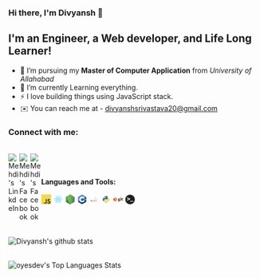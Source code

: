 ### Hi there, I'm Divyansh 👋
## I'm an Engineer, a Web developer, and Life Long Learner!

- 🔭 I’m pursuing my **Master of Computer Application** from  *University of Allahabad*
- 🌱 I’m currently Learning everything.
- ⚡ I love building things using JavaScript stack.
- ✉️ You can reach me at - divyanshsrivastava20@gmail.com

### Connect with me:
<br />
<a href="https://www.linkedin.com/in/divyansh-srivastava-49a995192/">
  <img align="left" alt="Mehdi's LinkdeIn" width="22px" src="https://cdn.jsdelivr.net/npm/simple-icons@v3/icons/linkedin.svg" />
</a>

<a href="https://www.quora.com/profile/Devyansh-Srivastava-2">
  <img align="left" alt="Mehdi's Facebook" width="22px" src="https://cdn.jsdelivr.net/npm/simple-icons@v3/icons/quora.svg" />
</a>

<a href="https://twitter.com/devjs001">
  <img align="left" alt="Mehdi's Facebook" width="22px" src="https://cdn.jsdelivr.net/npm/simple-icons@v3/icons/twitter.svg" />
</a>

<br />
<br />

**Languages and Tools:**  
<br />
<code><img height="20" src="https://raw.githubusercontent.com/github/explore/80688e429a7d4ef2fca1e82350fe8e3517d3494d/topics/javascript/javascript.png"></code>
<code><img height="20" src="https://raw.githubusercontent.com/github/explore/80688e429a7d4ef2fca1e82350fe8e3517d3494d/topics/react/react.png"></code>
<code><img height="20" src="https://raw.githubusercontent.com/github/explore/80688e429a7d4ef2fca1e82350fe8e3517d3494d/topics/nodejs/nodejs.png"></code>
<code><img height="20" src="https://raw.githubusercontent.com/github/explore/80688e429a7d4ef2fca1e82350fe8e3517d3494d/topics/cpp/cpp.png"></code>
<code><img height="20" src="https://raw.githubusercontent.com/github/explore/80688e429a7d4ef2fca1e82350fe8e3517d3494d/topics/mysql/mysql.png"></code>
<code><img height="20" src="https://raw.githubusercontent.com/github/explore/80688e429a7d4ef2fca1e82350fe8e3517d3494d/topics/python/python.png"></code>
<code><img height="20" src="https://raw.githubusercontent.com/github/explore/80688e429a7d4ef2fca1e82350fe8e3517d3494d/topics/git/git.png"></code>
<code><img height="20" src="https://raw.githubusercontent.com/github/explore/80688e429a7d4ef2fca1e82350fe8e3517d3494d/topics/terminal/terminal.png"></code>

<br />
<br />

![Divyansh's github stats](https://github-readme-stats.vercel.app/api?username=oyesdev&show_icons=true&hide_border=true)

<br />

<img alt="oyesdev's Top Languages Stats" src="https://github-readme-stats.vercel.app/api/top-langs/?username=oyesdev&hide=smalltalk&theme=buefy&layout=compact&hide_border=true" width="500"/>
